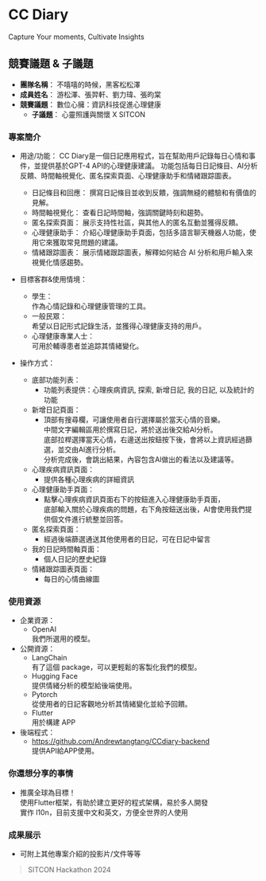 # CC Diary
Capture Your moments, Cultivate Insights


## 競賽議題 & 子議題
- **團隊名稱**： 不嘻嘻的時候，黑客松松澤
- **成員姓名**： 游松澤、張羿軒、劉力瑋、張昀棠
- **競賽議題**： 數位心擁：資訊科技促進心理健康
    - **子議題**： 心靈照護與關懷 X SITCON


### 專案簡介
- 用途/功能：
    CC Diary是一個日記應用程式，旨在幫助用戶記錄每日心情和事件，並提供基於GPT-4 API的心理健康建議。
    功能包括每日日記條目、AI分析反饋、時間軸視覺化、匿名探索頁面、心理健康助手和情緒跟踪圖表。
    - 日記條目和回應：
        撰寫日記條目並收到反饋，強調無縫的體驗和有價值的見解。
    - 時間軸視覺化：
        查看日記時間軸，強調關鍵時刻和趨勢。
    - 匿名探索頁面：
        展示支持性社區，與其他人的匿名互動並獲得反饋。
    - 心理健康助手：
        介紹心理健康助手頁面，包括多語言聊天機器人功能，使用它來獲取常見問題的建議。
    - 情緒跟踪圖表：
        展示情緒跟踪圖表，解釋如何結合 AI 分析和用戶輸入來視覺化情感趨勢。


- 目標客群&使用情境：
  - 學生：<br>
    作為心情記錄和心理健康管理的工具。
  - 一般民眾：<br>
    希望以日記形式記錄生活，並獲得心理健康支持的用戶。
  - 心理健康專業人士：<br>
    可用於輔導患者並追踪其情緒變化。 


- 操作方式：
  - 底部功能列表：
    - 功能列表提供：心理疾病資訊, 探索, 新增日記, 我的日記, 以及統計的功能
  - 新增日記頁面：
    - 頂部有搜尋欄，可讓使用者自行選擇屬於當天心情的音樂。<br>
      中間文字編輯區用於撰寫日記，將於送出後交給AI分析。<br>
      底部拉桿選擇當天心情，右邊送出按鈕按下後，會將以上資訊經過篩選，並交由AI進行分析。<br>
      分析完成後，會跳出結果，內容包含AI做出的看法以及建議等。
  - 心理疾病資訊頁面：
    - 提供各種心理疾病的詳細資訊
  - 心理健康助手頁面：
    - 點擊心理疾病資訊頁面右下的按鈕進入心理健康助手頁面，<br>
      底部輸入關於心理疾病的問題，右下角按鈕送出後，AI會使用我們提供個文件進行統整並回答。
  - 匿名探索頁面：
    - 經過後端篩選通送其他使用者的日記，可在日記中留言
  - 我的日記時間軸頁面：
    - 個人日記的歷史紀錄
  - 情緒跟踪圖表頁面：
    - 每日的心情曲線圖
      

### 使用資源
- 企業資源：
    - OpenAI<br>
    我們所選用的模型。
- 公開資源：
    - LangChain<br>
    有了這個 package，可以更輕鬆的客製化我們的模型。
    - Hugging Face<br>
    提供情緒分析的模型給後端使用。
    - Pytorch<br>
    從使用者的日記客觀地分析其情緒變化並給予回饋。
    - Flutter<br>
    用於構建 APP
- 後端程式：
  - https://github.com/Andrewtangtang/CCdiary-backend<br>
    提供API給APP使用。
    

### 你還想分享的事情
  - 推廣全球為目標！<br>
    使用Flutter框架，有助於建立更好的程式架構，易於多人開發<br>
    實作 l10n，目前支援中文和英文，方便全世界的人使用

### 成果展示
- 可附上其他專案介紹的投影片/文件等等
> SITCON Hackathon 2024
